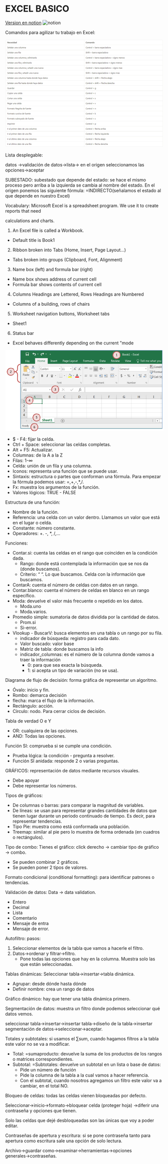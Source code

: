 # EXCEL BASICO

[Version en notion](https://www.notion.so/EXCEL-BASICO-0c6bae6d2bca4ef096797606efab8b6d) ![notion](images_Excel/notion.PNG)

Comandos para agilizar tu trabajo en Excel:

![Untitled](images_Excel/Untitled.png)

Lista desplegable:

datos ->validación de datos->lista-> en el origen seleccionamos las opciones->aceptar

SUBESTADO: subestado que depende del estado: se hace el mismo proceso pero arriba a la izquierda se cambia al nombre del estado. En el origen ponemos las siguiente fórmula: =INDIRECTO(señalamos el estado al que depende en nuestro Excel)

Vocabulary: Microsoft Excel is a spreadsheet program. We use it to create reports that need

calculations and charts.

1. An Excel file is called a Workbook.

- Default title is Book1

2. Ribbon broken into Tabs (Home, Insert, Page Layout…)

- Tabs broken into groups (Clipboard, Font, Alignment)

3. Name box (left) and formula bar (right)

- Name box shows address of current cell
- Formula bar shows contents of current cell

4. Columns Headings are Lettered, Rows Headings are Numbered

- Columns of a building, rows of chairs

5. Worksheet navigation buttons, Worksheet tabs

- Sheet1

6. Status bar

- Excel behaves differently depending on the current "mode

![images_Excel/image1.png](images_Excel/image1.png)

- $ - F4: fijar la celda.
- Ctrl + Space: seleccionar las celdas completas.
- Alt + F5: Actualizar.
- Columnas: de la A a la Z
- Filas: 1-∞
- Celda: unión de un fila y una columna.
- Iconos: representa una función que se puede usar.
- Sintaxis: estructura o partes que conforman una fórmula. Para empezar la fórmula podemos usar: =,+,-,*,/.
- Fx: muestra los argumentos de la función.
- Valores lógicos: TRUE - FALSE

Estructura de una función:

- Nombre de la función.
- Referencia: una celda con un valor dentro. Llamamos un valor que está en el lugar o celda.
- Constante: número constante.
- Operadores: +. -, *, /,...

Funciones:

- Contar.si: cuenta las celdas en el rango que coinciden en la condición dada.
    - Rango: donde está contemplada la información que se nos da (donde buscamos).
    - Criterio: “ “. Lo que buscamos. Celda con la información que buscamos.
- ContarA: cuenta el número de celdas con datos en un rango.
- Contar.blanco: cuenta el número de celdas en blanco en un rango específico.
- Moda: devuelve el valor más frecuente o repetido en los datos.
    - Moda.uno
    - Moda.varios.
- Promedio simple: sumatoria de datos dividida por la cantidad de datos.
    - Prom.si
    - Si-error.
- Vlookup - BuscarV: busca elementos en una tabla o un rango por su fila.
    - indicador de búsqueda: registro para cada dato.
    - Valor buscado: valor base
    - Matriz de tabla: donde buscamos la info
    - indicador_columnas: es el número de la columna donde vamos a traer la información
        - 0: para que sea exacta la búsqueda.
        - 1: si acepta un tipo de variación (no se usa).

Diagrama de flujo de decisión: forma gráfica de representar un algoritmo.

- Óvalo: inicio y fin.
- Rombo: demarca decisión
- flecha: marca el flujo de la información.
- Rectángulo: acción.
- Círculo: nodo. Para cerrar ciclos de decisión.

Tabla de verdad O e Y

- OR: cualquiera de las opciones.
- AND: Todas las opciones.

Función SI: comprueba si se cumple una condición.

- Prueba lógica: la condición - pregunta a resolver.
- Función SI anidada: responde 2 o varias preguntas.

GRÁFICOS: representación de datos mediante recursos visuales.

- Debe apoyar
- Debe representar los números.

Tipos de gráficos:

- De columnas o barras: para comparar la magnitud de variables.
- De líneas: se usan para representar grandes cantidades de datos que tienen lugar durante un periodo continuado de tiempo. Es decir, para representar tendencias.
- Tipo Pie: muestra como está conformada una población.
- Treemap: similar al pie pero lo muestra de forma ordenada (en cuadros o rectángulos).

Tipo de combo: Tienes el gráfico: click derecho → cambiar tipo de gráfico → combo.

- Se pueden combinar 2 gráficos.
- Se pueden poner 2 tipos de valores.

Formato condicional (conditional formatting): para identificar patrones o tendencias.

Validación de datos: Data → data validation.

- Entero
- Decimal
- Lista
- Comentario
- Mensaje de entra
- Mensaje de error.

Autofiltro: pasos:

1. Seleccionar elementos de la tabla que vamos a hacerle el filtro.
2. Datos→ordenar y filtrar→filtro.
    - Pone todas las opciones que hay en la columna. Muestra solo las que están seleccionadas.

Tablas dinámicas: Seleccionar tabla→insertar→tabla dinámica.

- Agrupar: desde dónde hasta dónde
- Definir nombre: crea un rango de datos

Gráfico dinámico: hay que tener una tabla dinámica primero.

Segmentación de datos: muestra un filtro donde podemos seleccionar qué datos vemos.

seleccionar tabla→insertar→insertar tabla→diseño de la tabla→insertar segmentación de datos→seleccionar→aceptar.

Totales y subtotales: si usamos el ∑sum, cuando hagamos filtros a la tabla este valor no se va a modificar.

- Total: =sumaproducto: devuelve la suma de los productos de los rangos o matrices correspondientes.
- Subtotal: =Subtotales: devuelve un subtotal en un lista o base de datos:
    - Pide un número de función
    - Pide la columna de la tabla a la cual vamos a hacer referencia.
    - Con el subtotal, cuando nosotros agregamos un filtro este valor va a cambiar, en el total NO.

Bloqueo de celdas: todas las celdas vienen bloqueadas por defecto.

Seleccionar→inicio→formato→bloquear celda (proteger hoja) →diferir una contraseña y opciones que tienen.

Solo las celdas que dejé desbloqueadas son las únicas que voy a poder editar.

Contraseñas de apertura y escritura: si se pone contraseña tanto para apertura como escritura sale una opción de solo lectura.

Archivo→guardar como→examinar→herramientas→opciones generales→contraseñas.